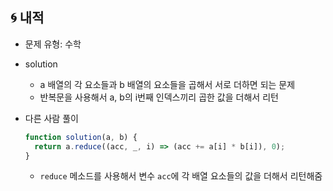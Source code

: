 ## 🌀 내적

- 문제 유형: 수학
- solution
  - a 배열의 각 요소들과 b 배열의 요소들을 곱해서 서로 더하면 되는 문제
  - 반복문을 사용해서 a, b의 i번째 인덱스끼리 곱한 값을 더해서 리턴
  
- 다른 사람 풀이
  ```jsx
  function solution(a, b) {
    return a.reduce((acc, _, i) => (acc += a[i] * b[i]), 0);
  }
  ```
  - `reduce` 메소드를 사용해서 변수 `acc`에 각 배열 요소들의 값을 더해서 리턴해줌
